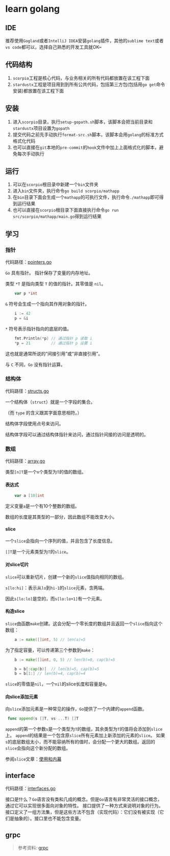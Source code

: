 # learn golang

## IDE
推荐使用`Gogland`或者`IntelliJ IDEA`安装`golang`插件，其他的`sublime text`或者`vs code`都可以，选择自己熟悉的开发工具就OK~

## 代码结构
1. `scorpio`工程是核心代码，与业务相关的所有代码都放置在该工程下面
2. `stardustx`工程是项目用到到所有公共代码，包括第三方包(包括用`go get`命令安装)都放置在该工程下面

## 安装
1. 进入`scorpio`目录，执行`setup-gopath.sh`脚本，该脚本会把当前目录和`stardustx`项目设置为`gopath`
2. 提交代码之前先手动执行`format-src.sh`脚本，该脚本会用`golang`的标准方式格式化代码
3. 也可以直接在`git`本地的`pre-commit`的`hook`文件中加上上面格式化的脚本，避免每次手动执行

## 运行
1. 可以在`scorpio`根目录中新建一个`bin`文件夹
2. 进入`bin`文件夹，执行命令`go build scorpio/mathapp`
3. 在`bin`目录下面会生成一个`mathapp`的可执行文件，执行命令`./mathapp`即可得到运行结果
4. 也可以直接在`scorpio`根目录下面直接执行命令`go run src/scorpio/mathapp/main.go`得到运行结果

## 学习

### 指针

代码路径：[pointers.go](https://github.com/cnych/golearn/blob/master/scorpio/src/scorpio/complextype/pointers.go)

`Go` 具有指针。 指针保存了变量的内存地址。

类型 `*T` 是指向类型 `T` 的值的指针。其零值是 `nil`。
```go
    var p *int
```
`&` 符号会生成一个指向其作用对象的指针。
```go
    i := 42
    p = &i
```
`*` 符号表示指针指向的底层的值。
```go
    fmt.Println(*p) // 通过指针 p 读取 i
    *p = 21         // 通过指针 p 设置 i
```
这也就是通常所说的“间接引用”或“非直接引用”。

与 `C` 不同，`Go` 没有指针运算。


### 结构体

代码路径：[structs.go](https://github.com/cnych/golearn/blob/master/scorpio/src/scorpio/complextype/structs.go)

一个结构体（`struct`）就是一个字段的集合。

（而 `type` 的含义跟其字面意思相符。）

结构体字段使用点号来访问。

结构体字段可以通过结构体指针来访问，通过指针间接的访问是透明的。


### 数组

代码路径：[array.go](https://github.com/cnych/golearn/blob/master/scorpio/src/scorpio/complextype/array.go)

类型`[n]T`是一个`n`个类型为`T`的值的数组。

#### 表达式

```go
    var a [10]int
```
定义变量`a`是一个有10个整数的数组。

数组的长度是其类型的一部分，因此数组不能改变大小。

#### slice

一个`slice`会指向一个序列的值，并且包含了长度信息。

`[]T`是一个元素类型为`T`的`slice`。

#### 对slice切片

`slice`可以重新切片，创建一个新的`slice`值指向相同的数组。

`s[lo:hi]`：表示从`lo`到`hi-1`的`slice`元素，含两端。

因此`s[lo:lo]`是空的，而`s[lo:lo+1]`有一个元素。


#### 构造slice
`slice`由函数`make`创建。这会分配一个零长度的数组并且返回一个`slice`指向这个数组：
```go
    a := make([]int, 5) // len(a)=5
```
为了指定容量，可以传递第三个参数到`make`：
```go
    b := make([]int, 0, 5) // len(b)=0, cap(b)=5

    b = b[:cap(b)]  // len(b)=5, cap(b)=5
    b = b[1:] // len(b)=4, cap(b)=4
```

`slice`的零值是`nil`，一个`nil`的slice长度和容量是`0`。

#### 向slice添加元素
向`slice`添加元素是一种常见的操作，`Go`提供了一个内建的`append`函数。

```go
 func append(s []T, vs ...T) []T
```
`append`的第一个参数`s`是一个类型为`T`的数组，其余类型为`T`的值将会添加到`slice`上。
`append`的结果是一个包含原`slice`所有元素加上新添加的元素的`slice`。
如果`s`的底层数组太小，而不能容纳所有的值时，会分配一个更大的数组。返回的`slice`会指向这个新分配的数组。

参阅`slice`文章：[使用和内幕](http://golang.org/doc/articles/slices_usage_and_internals.html)

## interface
代码路径：[interfaces.go](https://github.com/cnych/golearn/blob/master/scorpio/src/scorpio/interfaceapp/main.go)

接口是什么？`Go`语言没有类和几成的概念。但是`Go`语言有非常灵活的接口概念，通过它可以实现很多面向对象的特性。
接口提供了一种方式来说明对象的行为。
接口定义了一组方法集，但是这些方法不包含（实现代码）：它们没有被实现（它们是抽象的）。接口里也不能包含变量。

## grpc
> 参考资料: [grpc](http://www.jianshu.com/p/774b38306c30)


